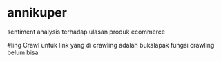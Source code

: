 # annikuper
sentiment analysis terhadap ulasan produk ecommerce

#ling Crawl
untuk link yang di crawling adalah bukalapak
fungsi crawling belum bisa
